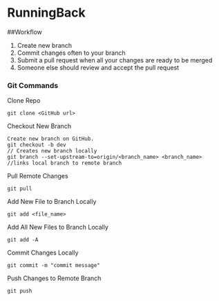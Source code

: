 # RunningBack

##Workflow
1. Create new branch
2. Commit changes often to your branch
3. Submit a pull request when all your changes are ready to be merged
4. Someone else should review and accept the pull request

### Git Commands ###
Clone Repo
```
git clone <GitHub url>
```

Checkout New Branch
```
Create new branch on GitHub.
git checkout -b dev                                                     // Creates new branch locally
git branch --set-upstream-to=origin/<branch_name> <branch_name>         //links local branch to remote branch
```

Pull Remote Changes
```
git pull
```

Add New File to Branch Locally
```
git add <file_name>
```

Add All New Files to Branch Locally
```
git add -A
```

Commit Changes Locally
```
git commit -m "commit message"
```

Push Changes to Remote Branch
```
git push
```
